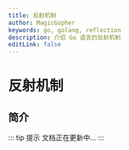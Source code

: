 ```yaml
---
title: 反射机制
author: MagicGopher
keywords: go, golang, reflection
description: 介绍 Go 语言的反射机制
editLink: false
---
```


# 反射机制

## 简介

::: tip 提示
文档正在更新中...
:::